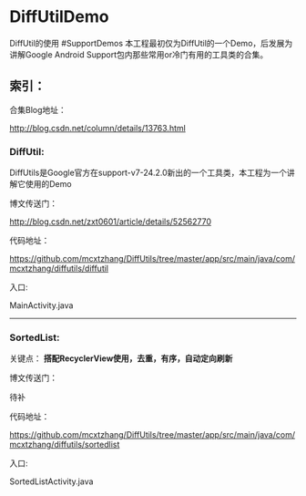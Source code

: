 # DiffUtilDemo
DiffUtil的使用
#SupportDemos
本工程最初仅为DiffUtil的一个Demo，后发展为讲解Google Android Support包内那些常用or冷门有用的工具类的合集。



## 索引：
合集Blog地址：

http://blog.csdn.net/column/details/13763.html  



### DiffUtil:

DiffUtils是Google官方在support-v7-24.2.0新出的一个工具类，本工程为一个讲解它使用的Demo

博文传送门：

http://blog.csdn.net/zxt0601/article/details/52562770

代码地址：

https://github.com/mcxtzhang/DiffUtils/tree/master/app/src/main/java/com/mcxtzhang/diffutils/diffutil

入口:

MainActivity.java

---

### SortedList:

关键点：
**搭配RecyclerView使用，去重，有序，自动定向刷新**

博文传送门：

待补

代码地址：

https://github.com/mcxtzhang/DiffUtils/tree/master/app/src/main/java/com/mcxtzhang/diffutils/sortedlist

入口:

SortedListActivity.java

